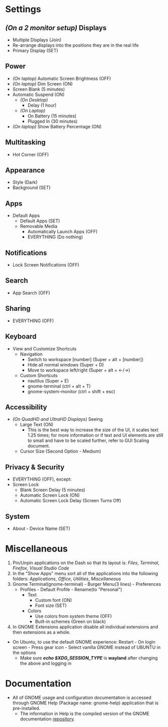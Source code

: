 # Settings
## *(On a 2 monitor setup)* Displays
* Multiple Displays (Join)
* Re-arrange displays into the positions they are in the real life
* Primary Display (SET)


## Power
* *(On laptop)* Automatic Screen Brightness (OFF)
* *(On laptop)* Dim Screen (ON)
* Screen Blank (5 minutes)
* Automatic Suspend (ON)
	* *(On Desktop)*
 		* Delay (1 hour) 
  	* *(On Laptop)*
 		* On Battery (15 minutes) 
		* Plugged In (30 minutes)
* *(On laptop)* Show Battery Percentage (ON)


## Multitasking
* Hot Corner (OFF)


## Appearance
* Style (Dark)
* Background (SET)


## Apps
* Default Apps
	* Default Apps (SET) 
	* Removable Media
		* Automatically Launch Apps (OFF) 
		* EVERYTHING (Do nothing)  


## Notifications
* Lock Screen Notifications (OFF)


## Search
* App Search (OFF)


## Sharing
* EVERYTHING (OFF)


## Keyboard
* View and Customize Shortcuts
	* Navigation
		* Switch to workspace [number] (Super + alt + [number])
		* Hide all normal windows (Super + D)
		* Move to workspace left/right (Super + alt + <-/->)
	* Custom Shortcuts
		* nautilus (Super + E)
		* gnome-terminal (ctrl + alt + T)
		* gnome-system-monitor (ctrl + shift + esc)  


## Accessibility
* *(On QuadHD and UltraHD Displays)* Seeing
	* Large Text (ON)
		* This is the best way to increase the size of the UI, it scales text 1.25 times; for more information or if text and UI elements are still to small and have to be scaled further, refer to GUI Scaling document. 
	* Cursor Size (Second Option - Medium)


## Privacy & Security
* EVERYTHING (OFF), except:
* Screen Lock
	* Blank Screen Delay (5 minutes)
	* Automatic Screen Lock (ON)
	* Automatic Screen Lock Delay (Screen Turns Off)    


## System
* About - Device Name (SET)



# Miscellaneous
1. Pin/Unpin applications on the Dash so that its layout is: *Files*, *Terminal*, *Firefox*, *Visual Studio Code*
2. In the "Show Apps" menu sort all of the applications into the following folders: *Applications*, *Office*, *Utilities*, *Miscellaneous*
3. Gnome Terminal(gnome-terminal) - Burger Menu(3 lines) - Preferences
	* Profiles - Default Profile - Rename(to "Personal")
		* Text
			* Custom font (ON)
			* Font size (SET) 
   		* Colors
			* Use colors from system theme (OFF)
			* Built-in schemes (Green on black)
4. In GNOME Extensions application disable all individual extensions and then extensions as a whole.
* On Ubuntu, to use the default GNOME experience: Restart - On login screen - Press gear icon - Select vanilla GNOME instead of UBUNTU in the options
	* Make sure ***echo $XDG_SESSION_TYPE*** is **wayland** after changing the above and logging in


# Documentation
* All of GNOME usage and configuration documentation is accessed through GNOME Help (Package name: gnome-help) application that is pre-installed.
	* The information in Help is the compiled version of the GNOME documentation [repository](https://gitlab.gnome.org/GNOME/gnome-user-docs/).
